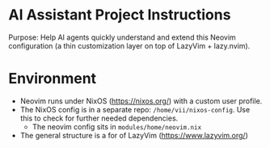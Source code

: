 # AI Assistant Project Instructions

Purpose: Help AI agents quickly understand and extend this Neovim configuration (a thin customization layer on top of LazyVim + lazy.nvim).

# Environment
- Neovim runs under NixOS (https://nixos.org/) with a custom user profile.
- The NixOS config is in a separate repo: `/home/vii/nixos-config`. Use this to check for further needed dependencies.
  - The neovim config sits in `modules/home/neovim.nix`
- The general structure is a for of LazyVim (https://www.lazyvim.org/)

